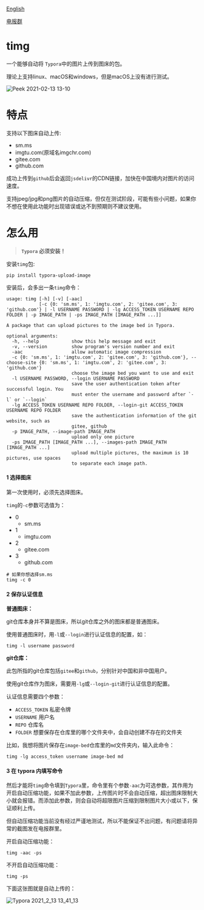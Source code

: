 [English](https://github.com/thep0y/timg)

[电报群](https://t.me/pytimg)

# timg

一个能够自动将 `Typora`中的图片上传到图床的包。

理论上支持linux、macOS和windows，但是macOS上没有进行测试。

![Peek 2021-02-13 13-10](https://cdn.jsdelivr.net/gh/thep0y/image-bed/md/1613400034436.png)

# 特点

支持以下图床自动上传:

- sm.ms
- imgtu.com(原域名imgchr.com)
- gitee.com
- github.com

成功上传到`github`后会返回`jsdelivr`的CDN链接，加快在中国境内对图片的访问速度。

支持jpeg/jpg和png图片的自动压缩，但仅在测试阶段，可能有些小问题，如果你不想在使用此功能时出现错误或达不到预期则不建议使用。

# 怎么用

>  **`Typora` 必须安装！**

安装`timg`包:

```shell
pip install typora-upload-image
```

安装后，会多出一条`timg`命令：

```
usage: timg [-h] [-v] [-aac]
            [-c {0: 'sm.ms', 1: 'imgtu.com', 2: 'gitee.com', 3: 'github.com'} | -l USERNAME PASSWORD | -lg ACCESS_TOKEN USERNAME REPO FOLDER | -p IMAGE_PATH | -ps IMAGE_PATH [IMAGE_PATH ...]]

A package that can upload pictures to the image bed in Typora.

optional arguments:
  -h, --help            show this help message and exit
  -v, --version         show program's version number and exit
  -aac                  allow automatic image compression
  -c {0: 'sm.ms', 1: 'imgtu.com', 2: 'gitee.com', 3: 'github.com'}, --choose-site {0: 'sm.ms', 1: 'imgtu.com', 2: 'gitee.com', 3: 'github.com'}
                        choose the image bed you want to use and exit
  -l USERNAME PASSWORD, --login USERNAME PASSWORD
                        save the user authentication token after successful login. You
                        must enter the username and password after `-l` or `--login`
  -lg ACCESS_TOKEN USERNAME REPO FOLDER, --login-git ACCESS_TOKEN USERNAME REPO FOLDER
                        save the authentication information of the git website, such as
                        gitee, github
  -p IMAGE_PATH, --image-path IMAGE_PATH
                        upload only one picture
  -ps IMAGE_PATH [IMAGE_PATH ...], --images-path IMAGE_PATH [IMAGE_PATH ...]
                        upload multiple pictures, the maximum is 10 pictures, use spaces
                        to separate each image path.
```

#### 1 选择图床

第一次使用时，必须先选择图床。

`timg`的`-c`参数可选值为：

- 0
  - sm.ms
- 1
  - imgtu.com
- 2
  - gitee.com
- 3
  - github.com

```shell
# 如果你想选择sm.ms
timg -c 0
```
#### 2 保存认证信息

**普通图床：**

git仓库本身并不算是图床，所以git仓库之外的图床都是普通图床。

使用普通图床时，用`-l`或`--login`进行认证信息的配置，如：

```shell
timg -l username password
```
**git仓库：**

此包所指的git仓库包括`gitee`和`github`，分别针对中国和非中国用户。

使用git仓库作为图床，需要用`-lg`或`--login-git`进行认证信息的配置。

认证信息需要四个参数：

- `ACCESS_TOKEN` 私密令牌
- `USERNAME` 用户名
- `REPO` 仓库名
- `FOLDER` 想要保存在仓库里的哪个文件夹中，会自动创建不存在的文件夹

比如，我想将图片保存在`image-bed`仓库里的`md`文件夹内，输入此命令：

```shell
timg -lg access_token username image-bed md
```

#### 3 在 typora 内填写命令

然后才能将`timg`命令填到`Typora`里，命令里有个参数`-aac`为可选参数，其作用为开启自动压缩功能，如果不加此参数，上传图片时不会自动压缩，超出图床限制大小就会报错。而添加此参数，则会自动将超限图片压缩到限制图片大小或以下，保证顺利上传。

但自动压缩功能当前没有经过严谨地测试，所以不能保证不出问题，有问题请将异常的截图发在电报群里。

开启自动压缩功能：

```shell
timg -aac -ps
```

不开启自动压缩功能：

```shell
timg -ps
```

下面这张图就是自动上传的：

![Typora 2021_2_13 13_41_13](https://gitee.com/thepoy/image-bed/raw/master/md/1613195278517.png)

